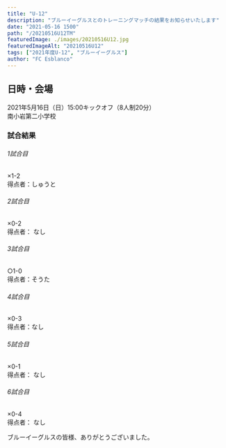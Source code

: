 ```yaml
---
title: "U-12"
description: "ブルーイーグルスとのトレーニングマッチの結果をお知らせいたします"
date: "2021-05-16 1500"
path: "/20210516U12TM"
featuredImage: ./images/20210516U12.jpg
featuredImageAlt: "20210516U12"
tags: ["2021年度U-12", "ブルーイーグルス"]
author: "FC Esblanco"
---
```



## 日時・会場

2021年5月16日（日）15:00キックオフ（8人制20分）  
南小岩第二小学校  

### 試合結果

######  1試合目  
×1-2  
得点者：しゅうと

###### 2試合目  
×0-2  
得点者： なし

######  3試合目  
○1-0    
得点者：そうた

######  4試合目  
×0-3    
得点者：なし

###### 5試合目  
×0-1      
得点者： なし

###### 6試合目  
×0-4    
得点者： なし


ブルーイーグルスの皆様、ありがとうございました。
